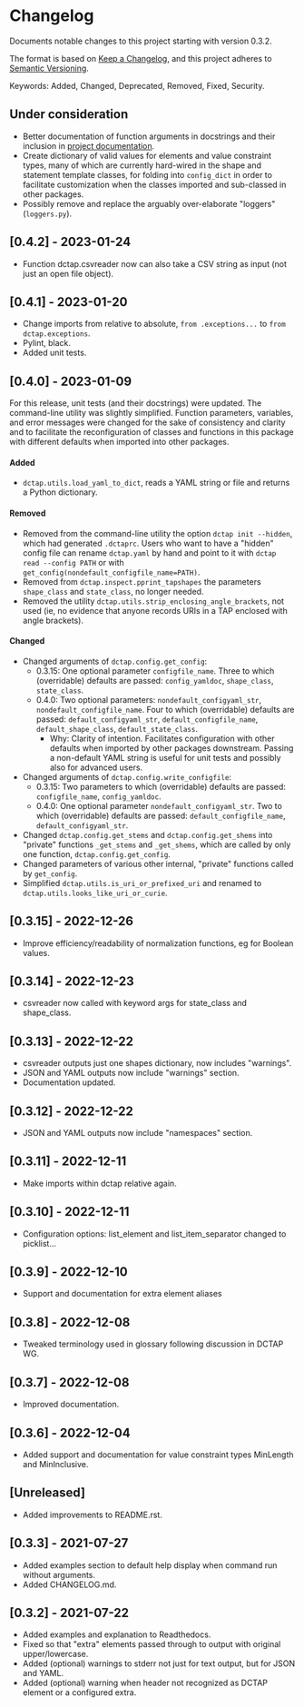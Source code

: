 # Changelog

Documents notable changes to this project starting with version 0.3.2.

The format is based on [Keep a Changelog](https://keepachangelog.com/en/1.0.0/), and this project adheres to [Semantic Versioning](https://semver.org/spec/v2.0.0.html).

Keywords: Added, Changed, Deprecated, Removed, Fixed, Security.

## Under consideration

- Better documentation of function arguments in docstrings and their inclusion in [project documentation](https://tapshex.readthedocs.io/en/latest/).
- Create dictionary of valid values for elements and value constraint types, many of which are currently hard-wired in the shape and statement template classes, for folding into `config_dict` in order to facilitate customization when the classes imported and sub-classed in other packages.
- Possibly remove and replace the arguably over-elaborate "loggers" (`loggers.py`).

## [0.4.2] - 2023-01-24

- Function dctap.csvreader now can also take a CSV string as input (not just an open file object).

## [0.4.1] - 2023-01-20

- Change imports from relative to absolute, `from .exceptions...` to `from dctap.exceptions`.
- Pylint, black.
- Added unit tests.

## [0.4.0] - 2023-01-09

For this release, unit tests (and their docstrings) were updated. The command-line utility was slightly simplified. Function parameters, variables, and error messages were changed for the sake of consistency and clarity and to facilitate the reconfiguration of classes and functions in this package with different defaults when imported into other packages.

#### Added

- `dctap.utils.load_yaml_to_dict`, reads a YAML string or file and returns a Python dictionary.

#### Removed

- Removed from the command-line utility the option `dctap init --hidden`, which had generated `.dctaprc`. Users who want to have a "hidden" config file can rename `dctap.yaml` by hand and point to it with `dctap read --config PATH` or with `get_config(nondefault_configfile_name=PATH)`.
- Removed from `dctap.inspect.pprint_tapshapes` the parameters `shape_class` and `state_class`, no longer needed.
- Removed the utility `dctap.utils.strip_enclosing_angle_brackets`, not used (ie, no evidence that anyone records URIs in a TAP enclosed with angle brackets).

#### Changed

- Changed arguments of `dctap.config.get_config`:
  - 0.3.15: One optional parameter `configfile_name`. Three to which (overridable) defaults are passed: `config_yamldoc`, `shape_class`, `state_class`.
  - 0.4.0: Two optional parameters: `nondefault_configyaml_str`, `nondefault_configfile_name`. Four to which (overridable) defaults are passed: `default_configyaml_str`, `default_configfile_name`, `default_shape_class`, `default_state_class`.
    - Why: Clarity of intention. Facilitates configuration with other defaults when imported by other packages downstream. Passing a non-default YAML string is useful for unit tests and possibly also for advanced users.
- Changed arguments of `dctap.config.write_configfile`:
  - 0.3.15: Two parameters to which (overridable) defaults are passed: `configfile_name`, `config_yamldoc`.
  - 0.4.0: One optional parameter `nondefault_configyaml_str`. Two to which (overridable) defaults are passed: `default_configfile_name`, `default_configyaml_str`.
- Changed `dctap.config.get_stems` and `dctap.config.get_shems` into "private" functions `_get_stems` and `_get_shems`, which are called by only one function, `dctap.config.get_config`.
- Changed parameters of various other internal, "private" functions called by `get_config`.
- Simplified `dctap.utils.is_uri_or_prefixed_uri` and renamed to `dctap.utils.looks_like_uri_or_curie`.

## [0.3.15] - 2022-12-26

- Improve efficiency/readability of normalization functions, eg for Boolean values.

## [0.3.14] - 2022-12-23

- csvreader now called with keyword args for state_class and shape_class.

## [0.3.13] - 2022-12-22

- csvreader outputs just one shapes dictionary, now includes "warnings".
- JSON and YAML outputs now include "warnings" section.
- Documentation updated.

## [0.3.12] - 2022-12-22

- JSON and YAML outputs now include "namespaces" section.

## [0.3.11] - 2022-12-11

- Make imports within dctap relative again.

## [0.3.10] - 2022-12-11

- Configuration options: list_element and list_item_separator changed to picklist...

## [0.3.9] - 2022-12-10

- Support and documentation for extra element aliases

## [0.3.8] - 2022-12-08

- Tweaked terminology used in glossary following discussion in DCTAP WG.

## [0.3.7] - 2022-12-08

- Improved documentation.

## [0.3.6] - 2022-12-04

- Added support and documentation for value constraint types MinLength and MinInclusive.

## [Unreleased]

- Added improvements to README.rst.

## [0.3.3] - 2021-07-27

- Added examples section to default help display when command run without arguments.
- Added CHANGELOG.md.

## [0.3.2] - 2021-07-22

- Added examples and explanation to Readthedocs.
- Fixed so that "extra" elements passed through to output with original upper/lowercase.
- Added (optional) warnings to stderr not just for text output, but for JSON and YAML.
- Added (optional) warning when header not recognized as DCTAP element or a configured extra.

